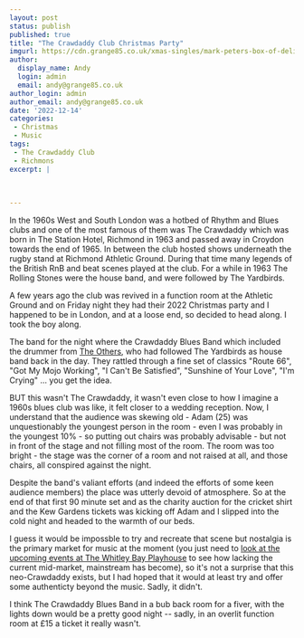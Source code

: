 ```yaml
---
layout: post
status: publish
published: true
title: "The Crawdaddy Club Christmas Party"
imgurl: https://cdn.grange85.co.uk/xmas-singles/mark-peters-box-of-delights-sleeve.jpg
author:
  display_name: Andy
  login: admin
  email: andy@grange85.co.uk
author_login: admin
author_email: andy@grange85.co.uk
date: '2022-12-14'
categories:
 - Christmas
 - Music
tags:
 - The Crawdaddy Club
 - Richmons
excerpt: |
  
  
  
---
```

In the 1960s West and South London was a hotbed of Rhythm and Blues clubs and one of the most famous of them was The Crawdaddy which was born in The Station Hotel, Richmond in 1963 and passed away in Croydon towards the end of 1965. In between the club hosted shows underneath the rugby stand at Richmond Athletic Ground. During that time many legends of the British RnB and beat scenes played at the club. For a while in 1963 The Rolling Stones were the house band, and were followed by The Yardbirds.

A few years ago the club was revived in a function room at the Athletic Ground and on Friday night they had their 2022 Christmas party and I happened to be in London, and at a loose end, so decided to head along. I took the boy along.

The band for the night where the Crawdaddy Blues Band which included the drummer from [The Others](https://www.youtube.com/watch?v=_CBWWrGXSjI), who had followed The Yardbirds as house band back in the day. They rattled through a fine set of classics "Route 66", "Got My Mojo Working", "I Can't Be Satisfied", "Sunshine of Your Love", "I'm Crying" ... you get the idea.

BUT this wasn't The Crawdaddy, it wasn't even close to how I imagine a 1960s blues club was like, it felt closer to a wedding reception. Now, I understand that the audience was skewing old - Adam (25) was unquestionably the youngest person in the room - even I was probably in the youngest 10% - so putting out chairs was probably advisable - but not in front of the stage and not filling most of the room. The room was too bright - the stage was the corner of a room and not raised at all, and those chairs, all conspired against the night.

Despite the band's valiant efforts (and indeed the efforts of some keen audience members) the place was utterly devoid of atmosphere. So at the end of that first 90 minute set and as the charity auction for the cricket shirt and the Kew Gardens tickets was kicking off Adam and I slipped into the cold night and headed to the warmth of our beds.

I guess it would be impossble to try and recreate that scene but nostalgia is the primary market for music at the moment (you just need to [look at the upcoming events at The Whitley Bay Playhouse](https://www.playhousewhitleybay.co.uk/events/) to see how lacking the current mid-market, mainstream has become), so it's not a surprise that this neo-Crawdaddy exists, but I had hoped that it would at least try and offer some authenticty beyond the music. Sadly, it didn't.

I think The Crawdaddy Blues Band in a bub back room for a fiver, with the lights down would be a pretty good night -- sadly, in an overlit function room at £15 a ticket it really wasn't. 
